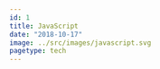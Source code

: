 ```yaml
---
id: 1
title: JavaScript
date: "2018-10-17"
image: ../src/images/javascript.svg
pagetype: tech
---
```


